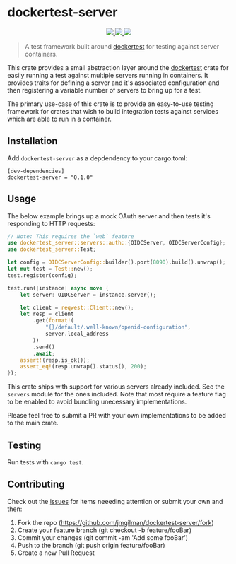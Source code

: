 # dockertest-server

<p align="center">
    <a href="https://crates.io/crates/dockertest-server">
        <img src="https://img.shields.io/crates/v/dockertest-server">
    </a>
    <a href="https://docs.rs/dockertest-server">
        <img src="https://img.shields.io/docsrs/dockertest-server" />
    </a>
    <a href="https://github.com/jmgilman/dockertest-server/actions/workflows/ci.yml">
        <img src="https://github.com/jmgilman/dockertest-server/actions/workflows/ci.yml/badge.svg"/>
    </a>
</p>

> A test framework built around [dockertest][1] for testing against server containers.

This crate provides a small abstraction layer around the 
[dockertest][1] crate for easily running a test against multiple servers running 
in containers. It provides traits for defining a server and it's associated 
configuration and then registering a variable number of servers to bring up for 
a test.

The primary use-case of this crate is to provide an easy-to-use testing
framework for crates that wish to build integration tests against services which
are able to run in a container.

## Installation

Add `dockertest-server` as a depdendency to your cargo.toml:
```
[dev-dependencies]
dockertest-server = "0.1.0"
```

## Usage

The below example brings up a mock OAuth server and then tests it's responding 
to HTTP requests:

```rust
// Note: This requires the `web` feature
use dockertest_server::servers::auth::{OIDCServer, OIDCServerConfig};
use dockertest_server::Test;

let config = OIDCServerConfig::builder().port(8090).build().unwrap();
let mut test = Test::new();
test.register(config);

test.run(|instance| async move {
    let server: OIDCServer = instance.server();

    let client = reqwest::Client::new();
    let resp = client
        .get(format!(
            "{}/default/.well-known/openid-configuration",
            server.local_address
        ))
        .send()
        .await;
    assert!(resp.is_ok());
    assert_eq!(resp.unwrap().status(), 200);
});
```

This crate ships with support for various servers already included. See the 
`servers` module for the ones included. Note that most require a feature flag to
be enabled to avoid bundling unecessary implementations.

Please feel free to submit a PR with your own implementations to be added to the
main crate.

## Testing

Run tests with `cargo test`.

## Contributing

Check out the [issues][2] for items neeeding attention or submit your own and 
then:

1. Fork the repo (https://github.com/jmgilman/dockertest-server/fork)
2. Create your feature branch (git checkout -b feature/fooBar)
3. Commit your changes (git commit -am 'Add some fooBar')
4. Push to the branch (git push origin feature/fooBar)
5. Create a new Pull Request

[1]: https://crates.io/crates/dockertest
[2]: https://github.com/jmgilman/dockertest-server/issues
